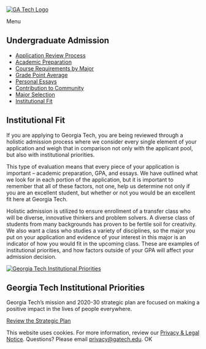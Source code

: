 [![GA Tech Logo](https://admission.gatech.edu/images/gt-logo-oneline-white.svg)](https://admission.gatech.edu/)

Menu

## Undergraduate Admission

- [Application Review Process](https://admission.gatech.edu/transfer/application-review)
- [Academic Preparation](https://admission.gatech.edu/transfer/academic-preparation)
- [Course Requirements by Major](https://admission.gatech.edu/transfer/course-requirements-major)
- [Grade Point Average](https://admission.gatech.edu/transfer/gpa-requirements)
- [Personal Essays](https://admission.gatech.edu/transfer/personal-essays)
- [Contribution to Community](https://admission.gatech.edu/transfer/contribution-community)
- [Major Selection](https://admission.gatech.edu/transfer/major-selection)
- [Institutional Fit](https://admission.gatech.edu/transfer/institutional-fit)

## Institutional Fit

If you are applying to Georgia Tech, you are being reviewed through a holistic admission process where we consider every single element of your application and weigh that in comparison not only with the applicant pool, but also with institutional priorities.

This type of evaluation means that every piece of your application is important – academic preparation, GPA, and essays. We have outlined what we look for in each portion of the application, but it is important to remember that all of these factors, not one, help us determine not only if you are an excellent student, but whether or not you would be an excellent fit here at Georgia Tech.

Holistic admission is utilized to ensure enrollment of a transfer class who will be diverse, innovative thinkers and problem solvers. A diverse class of students from many backgrounds has proven to be fertile soil for creativity. We also want a class who studies a variety of disciplines, so the major you put on your application and evidence of your interest in this major is an indicator of how you would fit in the upcoming class. These are examples of institutional priorities, and how factors outside of your GPA will affect your admission decision.

[![Georgia Tech Institutional Priorities](https://admission.gatech.edu/images/blocks/72-Photos-(520x299).jpg)](https://strategicplan.gatech.edu/strategic-plan-2020-2030)

## Georgia Tech Institutional Priorities

Georgia Tech’s mission and 2020-30 strategic plan are focused on making a positive impact in the lives of people everywhere.

[Review the Strategic Plan](https://strategicplan.gatech.edu/strategic-plan-2020-2030)

This website uses cookies. For more information, review our [Privacy & Legal Notice](https://www.gatech.edu/privacy). Questions? Please email [privacy@gatech.edu](mailto:privacy@gatech.edu).
OK